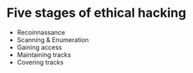 
# Five stages of ethical hacking

* Recoinnassance
* Scanning & Enumeration
* Gaining access
* Maintaining tracks
* Covering tracks
